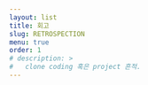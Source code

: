 ```yaml
---
layout: list
title: 회고
slug: RETROSPECTION
menu: true
order: 1
# description: >
#   clone coding 혹은 project 흔적.
---
```

